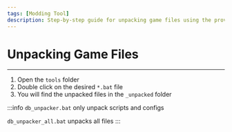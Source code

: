 ```yaml
---
tags: [Modding Tool]
description: Step-by-step guide for unpacking game files using the provided batch files
---
```


# Unpacking Game Files

___

1. Open the `tools` folder
2. Double click on the desired `*.bat` file
3. You will find the unpacked files in the `_unpacked` folder

:::info
`db_unpacker.bat` only unpack scripts and configs

`db_unpacker_all.bat` unpacks all files
:::
